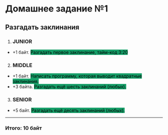 # Домашнее задание №1

## Разгадать заклинания


1. ### JUNIOR
- +1 байт. <span style='background:#169E68;color:#000'> Разгадать первое заклинание, тайм-код 3:20 </span>

2. ### MIDDLE
- +1 байт. <span style='background:#169E68;color:#000'>Написать программу, которая выводит квадратные заклинания.</span>
- +3 байта. <span style='background:#169E68;color:#000'>Разгадать ещё шесть заклинаний (любых).</span>

3. ### SENIOR
- +5 байт. <span style='background:#169E68;color:#000'>Разгадать ещё десять заклинаний (любых).</span>

---

### Итого: 10 байт